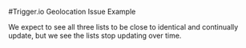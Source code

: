 #Trigger.io Geolocation Issue Example

We expect to see all three lists to be close to identical and continually update, but we see the lists stop updating over time.
